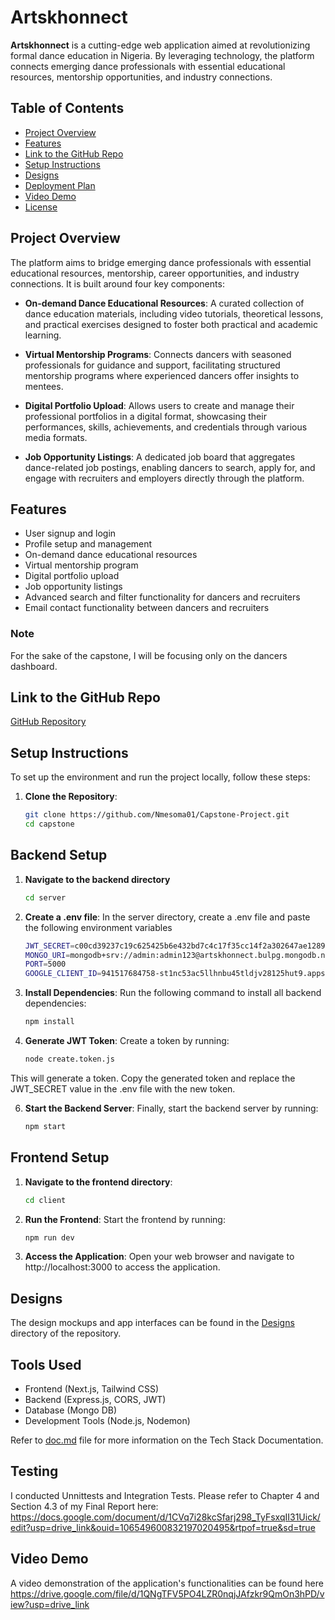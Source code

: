 # Artskhonnect

**Artskhonnect** is a cutting-edge web application aimed at revolutionizing formal dance education in Nigeria. By leveraging technology, the platform connects emerging dance professionals with essential educational resources, mentorship opportunities, and industry connections.

## Table of Contents
- [Project Overview](#project-overview)
- [Features](#features)
- [Link to the GitHub Repo](#link-to-the-github-repo)
- [Setup Instructions](#setup-instructions)
- [Designs](#designs)
- [Deployment Plan](#deployment-plan)
- [Video Demo](#video-demo)
- [License](#license)

## Project Overview

The platform aims to bridge emerging dance professionals with essential educational resources, mentorship, career opportunities, and industry connections. It is built around four key components:

- **On-demand Dance Educational Resources**: A curated collection of dance education materials, including video tutorials, theoretical lessons, and practical exercises designed to foster both practical and academic learning.

- **Virtual Mentorship Programs**: Connects dancers with seasoned professionals for guidance and support, facilitating structured mentorship programs where experienced dancers offer insights to mentees.

- **Digital Portfolio Upload**: Allows users to create and manage their professional portfolios in a digital format, showcasing their performances, skills, achievements, and credentials through various media formats.

- **Job Opportunity Listings**: A dedicated job board that aggregates dance-related job postings, enabling dancers to search, apply for, and engage with recruiters and employers directly through the platform.

## Features
- User signup and login
- Profile setup and management
- On-demand dance educational resources
- Virtual mentorship program
- Digital portfolio upload
- Job opportunity listings
- Advanced search and filter functionality for dancers and recruiters
- Email contact functionality between dancers and recruiters

### Note
For the sake of the capstone, I will be focusing only on the dancers dashboard.

## Link to the GitHub Repo
[GitHub Repository](https://github.com/Nmesoma01/Capstone-Project.git)  

## Setup Instructions
To set up the environment and run the project locally, follow these steps:

1. **Clone the Repository**:
   ```bash
   git clone https://github.com/Nmesoma01/Capstone-Project.git  
   cd capstone

## Backend Setup
1. **Navigate to the backend directory**
   ```bash
   cd server

2. **Create a .env file**: In the server directory, create a .env file and paste the following environment variables
   ```bash
   JWT_SECRET=c00cd39237c19c625425b6e432bd7c4c17f35cc14f2a302647ae12893fc2498124560eb03b30241c41a707588a62939bb31d804953a2a3cd99afdc1916c67748
   MONGO_URI=mongodb+srv://admin:admin123@artskhonnect.bulpg.mongodb.net/?retryWrites=true&w=majority&appName=artskhonnect
   PORT=5000
   GOOGLE_CLIENT_ID=941517684758-st1nc53ac5llhnbu45tldjv28125hut9.apps.googleusercontent.com

3. **Install Dependencies**: Run the following command to install all backend dependencies:
   ```bash
   npm install

4. **Generate JWT Token**: Create a token by running:
   ```bash
   node create.token.js

This will generate a token. Copy the generated token and replace the JWT_SECRET value in the .env file with the new token.

6. **Start the Backend Server**: Finally, start the backend server by running:
   ```bash
   npm start

## Frontend Setup

1. **Navigate to the frontend directory**:
   ```bash
   cd client

2. **Run the Frontend**: Start the frontend by running:
   ```bash
   npm run dev

3. **Access the Application**:
Open your web browser and navigate to http://localhost:3000 to access the application.

## Designs
The design mockups and app interfaces can be found in the [Designs](./Designs) directory of the repository.

## Tools Used
- Frontend (Next.js, Tailwind CSS)
- Backend (Express.js, CORS, JWT) 
- Database (Mongo DB)
- Development Tools (Node.js, Nodemon)

Refer to [doc.md](./doc.md) file for more information on the Tech Stack Documentation.

## Testing
I conducted Unnittests and Integration Tests. Please refer to Chapter 4 and Section 4.3 of my Final Report here: https://docs.google.com/document/d/1CVq7i28kcSfarj298_TyFsxqII31Uick/edit?usp=drive_link&ouid=106549600832197020495&rtpof=true&sd=true

## Video Demo
A video demonstration of the application's functionalities can be found here https://drive.google.com/file/d/1QNgTFV5PO4LZR0nqjJAfzkr9QmOn3hPD/view?usp=drive_link
